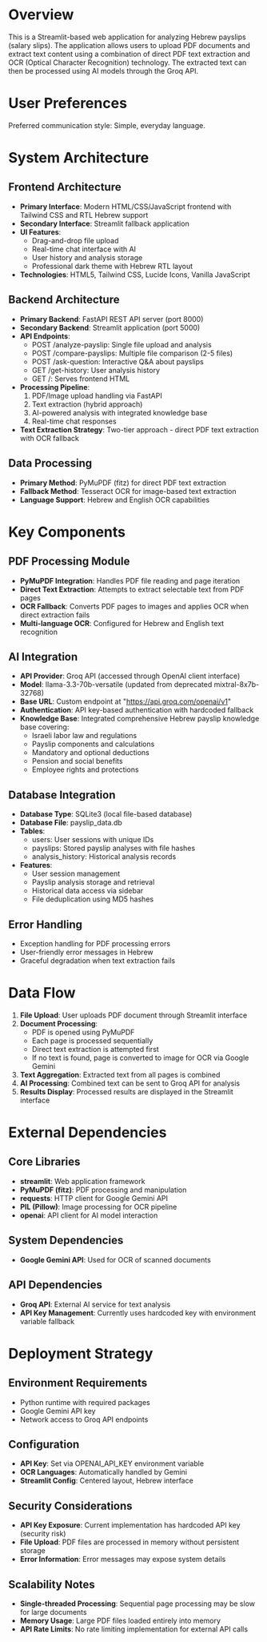 # Overview

This is a Streamlit-based web application for analyzing Hebrew payslips (salary slips). The application allows users to upload PDF documents and extract text content using a combination of direct PDF text extraction and OCR (Optical Character Recognition) technology. The extracted text can then be processed using AI models through the Groq API.

# User Preferences

Preferred communication style: Simple, everyday language.

# System Architecture

## Frontend Architecture
- **Primary Interface**: Modern HTML/CSS/JavaScript frontend with Tailwind CSS and RTL Hebrew support
- **Secondary Interface**: Streamlit fallback application
- **UI Features**: 
  - Drag-and-drop file upload
  - Real-time chat interface with AI
  - User history and analysis storage
  - Professional dark theme with Hebrew RTL layout
- **Technologies**: HTML5, Tailwind CSS, Lucide Icons, Vanilla JavaScript

## Backend Architecture
- **Primary Backend**: FastAPI REST API server (port 8000)
- **Secondary Backend**: Streamlit application (port 5000)
- **API Endpoints**:
  - POST /analyze-payslip: Single file upload and analysis
  - POST /compare-payslips: Multiple file comparison (2-5 files)
  - POST /ask-question: Interactive Q&A about payslips
  - GET /get-history: User analysis history
  - GET /: Serves frontend HTML
- **Processing Pipeline**: 
  1. PDF/Image upload handling via FastAPI
  2. Text extraction (hybrid approach)
  3. AI-powered analysis with integrated knowledge base
  4. Real-time chat responses
- **Text Extraction Strategy**: Two-tier approach - direct PDF text extraction with OCR fallback

## Data Processing
- **Primary Method**: PyMuPDF (fitz) for direct PDF text extraction
- **Fallback Method**: Tesseract OCR for image-based text extraction
- **Language Support**: Hebrew and English OCR capabilities

# Key Components

## PDF Processing Module
- **PyMuPDF Integration**: Handles PDF file reading and page iteration
- **Direct Text Extraction**: Attempts to extract selectable text from PDF pages
- **OCR Fallback**: Converts PDF pages to images and applies OCR when direct extraction fails
- **Multi-language OCR**: Configured for Hebrew and English text recognition

## AI Integration
- **API Provider**: Groq API (accessed through OpenAI client interface)
- **Model**: llama-3.3-70b-versatile (updated from deprecated mixtral-8x7b-32768)
- **Base URL**: Custom endpoint at "https://api.groq.com/openai/v1"
- **Authentication**: API key-based authentication with hardcoded fallback
- **Knowledge Base**: Integrated comprehensive Hebrew payslip knowledge base covering:
  - Israeli labor law and regulations
  - Payslip components and calculations
  - Mandatory and optional deductions
  - Pension and social benefits
  - Employee rights and protections

## Database Integration
- **Database Type**: SQLite3 (local file-based database)
- **Database File**: payslip_data.db
- **Tables**:
  - users: User sessions with unique IDs
  - payslips: Stored payslip analyses with file hashes
  - analysis_history: Historical analysis records
- **Features**:
  - User session management
  - Payslip analysis storage and retrieval
  - Historical data access via sidebar
  - File deduplication using MD5 hashes

## Error Handling
- Exception handling for PDF processing errors
- User-friendly error messages in Hebrew
- Graceful degradation when text extraction fails

# Data Flow

1. **File Upload**: User uploads PDF document through Streamlit interface
2. **Document Processing**: 
   - PDF is opened using PyMuPDF
   - Each page is processed sequentially
   - Direct text extraction is attempted first
   - If no text is found, page is converted to image for OCR via Google Gemini
3. **Text Aggregation**: Extracted text from all pages is combined
4. **AI Processing**: Combined text can be sent to Groq API for analysis
5. **Results Display**: Processed results are displayed in the Streamlit interface

# External Dependencies

## Core Libraries
- **streamlit**: Web application framework
- **PyMuPDF (fitz)**: PDF processing and manipulation
- **requests**: HTTP client for Google Gemini API
- **PIL (Pillow)**: Image processing for OCR pipeline
- **openai**: API client for AI model interaction

## System Dependencies
- **Google Gemini API**: Used for OCR of scanned documents

## API Dependencies
- **Groq API**: External AI service for text analysis
- **API Key Management**: Currently uses hardcoded key with environment variable fallback

# Deployment Strategy

## Environment Requirements
- Python runtime with required packages
- Google Gemini API key
- Network access to Groq API endpoints

## Configuration
- **API Key**: Set via OPENAI_API_KEY environment variable
- **OCR Languages**: Automatically handled by Gemini
- **Streamlit Config**: Centered layout, Hebrew interface

## Security Considerations
- **API Key Exposure**: Current implementation has hardcoded API key (security risk)
- **File Upload**: PDF files are processed in memory without persistent storage
- **Error Information**: Error messages may expose system details

## Scalability Notes
- **Single-threaded Processing**: Sequential page processing may be slow for large documents
- **Memory Usage**: Large PDF files loaded entirely into memory
- **API Rate Limits**: No rate limiting implementation for external API calls